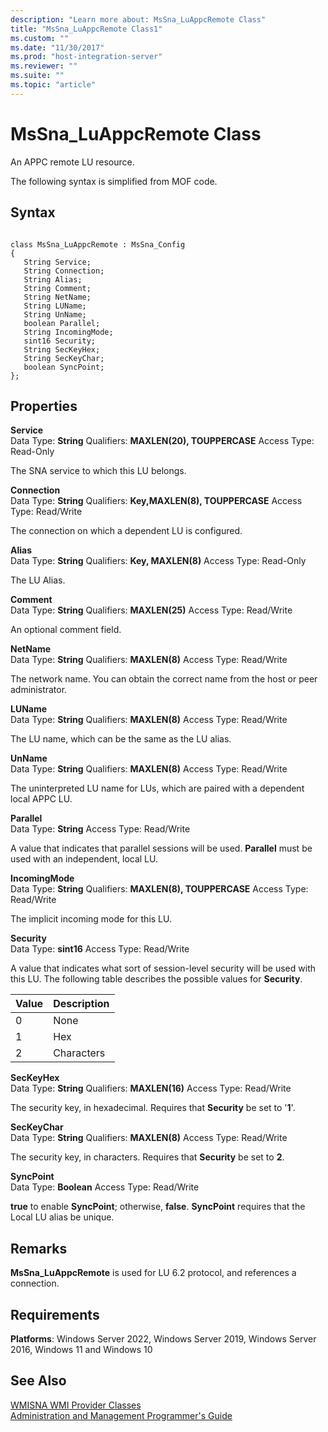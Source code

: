 ```yaml
---
description: "Learn more about: MsSna_LuAppcRemote Class"
title: "MsSna_LuAppcRemote Class1"
ms.custom: ""
ms.date: "11/30/2017"
ms.prod: "host-integration-server"
ms.reviewer: ""
ms.suite: ""
ms.topic: "article"
---
```

# MsSna_LuAppcRemote Class
An APPC remote LU resource.  
  
 The following syntax is simplified from MOF code.  
  
## Syntax  
  
```  
  
class MsSna_LuAppcRemote : MsSna_Config  
{  
   String Service;  
   String Connection;  
   String Alias;  
   String Comment;  
   String NetName;  
   String LUName;  
   String UnName;  
   boolean Parallel;  
   String IncomingMode;  
   sint16 Security;  
   String SecKeyHex;  
   String SecKeyChar;  
   boolean SyncPoint;  
};  
```  
  
## Properties  
 **Service**  
 Data Type: **String** Qualifiers: **MAXLEN(20), TOUPPERCASE** Access Type: Read-Only  
  
 The SNA service to which this LU belongs.  
  
 **Connection**  
 Data Type: **String** Qualifiers: **Key,MAXLEN(8), TOUPPERCASE** Access Type: Read/Write  
  
 The connection on which a dependent LU is configured.  
  
 **Alias**  
 Data Type: **String** Qualifiers: **Key, MAXLEN(8)** Access Type: Read-Only  
  
 The LU Alias.  
  
 **Comment**  
 Data Type: **String** Qualifiers: **MAXLEN(25)** Access Type: Read/Write  
  
 An optional comment field.  
  
 **NetName**  
 Data Type: **String** Qualifiers: **MAXLEN(8)** Access Type: Read/Write  
  
 The network name. You can obtain the correct name from the host or peer administrator.  
  
 **LUName**  
 Data Type: **String** Qualifiers: **MAXLEN(8)** Access Type: Read/Write  
  
 The LU name, which can be the same as the LU alias.  
  
 **UnName**  
 Data Type: **String** Qualifiers: **MAXLEN(8)** Access Type: Read/Write  
  
 The uninterpreted LU name for LUs, which are paired with a dependent local APPC LU.  
  
 **Parallel**  
 Data Type: **String** Access Type: Read/Write  
  
 A value that indicates that parallel sessions will be used. **Parallel** must be used with an independent, local LU.  
  
 **IncomingMode**  
 Data Type: **String** Qualifiers: **MAXLEN(8), TOUPPERCASE** Access Type: Read/Write  
  
 The implicit incoming mode for this LU.  
  
 **Security**  
 Data Type: **sint16** Access Type: Read/Write  
  
 A value that indicates what sort of session-level security will be used with this LU. The following table describes the possible values for **Security**.  
  
|Value|Description|  
|-----------|-----------------|  
|0|None|  
|1|Hex|  
|2|Characters|  
  
 **SecKeyHex**  
 Data Type: **String** Qualifiers: **MAXLEN(16)** Access Type: Read/Write  
  
 The security key, in hexadecimal. Requires that **Security** be set to '**1**'.  
  
 **SecKeyChar**  
 Data Type: **String** Qualifiers: **MAXLEN(8)** Access Type: Read/Write  
  
 The security key, in characters. Requires that **Security** be set to **2**.  
  
 **SyncPoint**  
 Data Type: **Boolean** Access Type: Read/Write  
  
 **true** to enable **SyncPoint**; otherwise, **false**. **SyncPoint** requires that the Local LU alias be unique.  
  
## Remarks  
 **MsSna_LuAppcRemote** is used for LU 6.2 protocol, and references a connection.  
  
## Requirements  
 **Platforms**: Windows Server 2022, Windows Server 2019, Windows Server 2016, Windows 11 and Windows 10  
  
## See Also  
 [WMISNA WMI Provider Classes](../core/wmisna-wmi-provider-classes2.md)   
 [Administration and Management Programmer's Guide](./administration-and-management-programmer-s-guide2.md)
